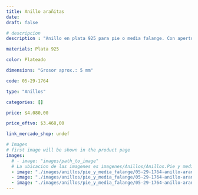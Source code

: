 ```yaml
---
title: Anillo arañitas
date: 
draft: false

# descripcion
description : "Anillo en plata 925 para pie o media falange. Con apertura para regular su medida."

materials: Plata 925

color: Plateado

dimensions: "Grosor aprox.: 5 mm"

code: 05-29-1764

type: "Anillos"

categories: []

price: $4.080,00

price_eftvo: $3.468,00

link_mercado_shop: undef

# Images
# first image will be shown in the product page
images:
  # - image: "images/path_to_image"
  # La ubicacion de las imagenes es imagenes/Anillos/Anillos.Pie y media falange/05-29-1764-anillo-araniitas
  - image: "./images/anillos/pie_y_media_falange/05-29-1764-anillo-araniitas_a.jpg"
  - image: "./images/anillos/pie_y_media_falange/05-29-1764-anillo-araniitas_b.jpg"
  - image: "./images/anillos/pie_y_media_falange/05-29-1764-anillo-araniitas_c.jpg"
---
```

